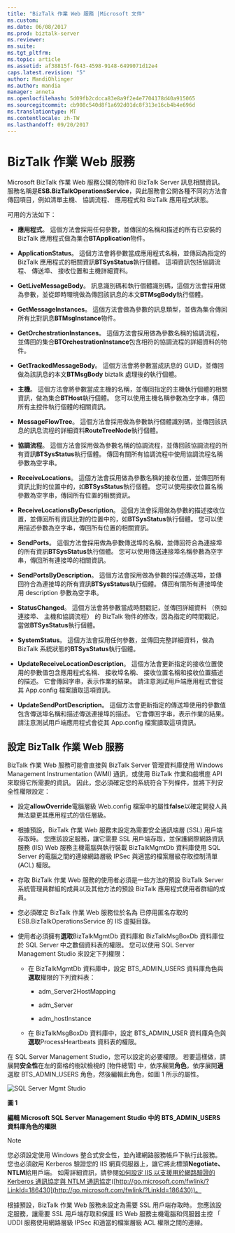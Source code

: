 ```yaml
---
title: "BizTalk 作業 Web 服務 |Microsoft 文件"
ms.custom: 
ms.date: 06/08/2017
ms.prod: biztalk-server
ms.reviewer: 
ms.suite: 
ms.tgt_pltfrm: 
ms.topic: article
ms.assetid: af38815f-f643-4598-9148-6499071d12e4
caps.latest.revision: "5"
author: MandiOhlinger
ms.author: mandia
manager: anneta
ms.openlocfilehash: 5d09fb2cdcca83e8a9f2e4e7704178d40a915065
ms.sourcegitcommit: cb908c540d8f1a692d01dc8f313e16cb4b4e696d
ms.translationtype: MT
ms.contentlocale: zh-TW
ms.lasthandoff: 09/20/2017
---
```

# <a name="the-biztalk-operations-web-service"></a>BizTalk 作業 Web 服務
Microsoft BizTalk 作業 Web 服務公開的物件和 BizTalk Server 訊息相關資訊。 服務名稱是**ESB.BizTalkOperationsService**，與此服務會公開各種不同的方法會傳回項目，例如清單主機、 協調流程、 應用程式和 BizTalk 應用程式狀態。  
  
 可用的方法如下：  
  
-   **應用程式**。 這個方法會採用任何參數，並傳回的名稱和描述的所有已安裝的 BizTalk 應用程式做為集合**BTApplication**物件。  
  
-   **ApplicationStatus**。 這個方法會將參數當成應用程式名稱，並傳回為指定的 BizTalk 應用程式的相關資訊**BTSysStatus**執行個體。 這項資訊包括協調流程、 傳送埠、 接收位置和主機詳細資料。  
  
-   **GetLiveMessageBody**。 訊息識別碼和執行個體識別碼，這個方法會採用做為參數，並從即時環境做為傳回該訊息的本文**BTMsgBody**執行個體。  
  
-   **GetMessageInstances**。 這個方法會做為參數的訊息類型，並做為集合傳回所有比對訊息**BTMsgInstance**物件。  
  
-   **GetOrchestrationInstances**。 這個方法會採用做為參數名稱的協調流程，並傳回的集合**BTOrchestrationInstance**包含相符的協調流程的詳細資料的物件。  
  
-   **GetTrackedMessageBody**。 這個方法會將參數當成訊息的 GUID，並傳回做為該訊息的本文**BTMsgBody** biztalk 處理後的執行個體。  
  
-   **主機**。 這個方法會將參數當成主機的名稱，並傳回指定的主機執行個體的相關資訊，做為集合**BTHost**執行個體。 您可以使用主機名稱參數為空字串，傳回所有主控件執行個體的相關資訊。  
  
-   **MessageFlowTree**。 這個方法會採用做為參數執行個體識別碼，並傳回該訊息的訊息流程的詳細資料**RouteTreeNode**執行個體。  
  
-   **協調流程**。 這個方法會採用做為參數名稱的協調流程，並傳回該協調流程的所有資訊**BTSysStatus**執行個體。 傳回有關所有協調流程中使用協調流程名稱參數為空字串。  
  
-   **ReceiveLocations**。 這個方法會採用做為參數名稱的接收位置，並傳回所有資訊比對的位置中的，如**BTSysStatus**執行個體。 您可以使用接收位置名稱參數為空字串，傳回所有位置的相關資訊。  
  
-   **ReceiveLocationsByDescription**。 這個方法會採用做為參數的描述接收位置，並傳回所有資訊比對的位置中的，如**BTSysStatus**執行個體。 您可以使用描述參數為空字串，傳回所有位置的相關資訊。  
  
-   **SendPorts**。 這個方法會採用做為參數傳送埠的名稱，並傳回符合為連接埠的所有資訊**BTSysStatus**執行個體。 您可以使用傳送連接埠名稱參數為空字串，傳回所有連接埠的相關資訊。  
  
-   **SendPortsByDescription**。 這個方法會採用做為參數的描述傳送埠，並傳回符合為連接埠的所有資訊**BTSysStatus**執行個體。 傳回有關所有連接埠使用 description 參數為空字串。  
  
-   **StatusChanged**。 這個方法會將參數當成時間戳記，並傳回詳細資料 （例如連接埠、 主機和協調流程） 的 BizTalk 物件的修改，因為指定的時間戳記，當做**BTSysStatus**執行個體。  
  
-   **SystemStatus**。 這個方法會採用任何參數，並傳回完整詳細資料，做為 BizTalk 系統狀態的**BTSysStatus**執行個體。  
  
-   **UpdateReceiveLocationDescription**。 這個方法會更新指定的接收位置使用的參數值包含應用程式名稱、 接收埠名稱、 接收位置名稱和接收位置描述的描述。 它會傳回字串，表示作業的結果。 請注意測試用戶端應用程式會從其 App.config 檔案讀取這項資訊。  
  
-   **UpdateSendPortDescription**。 這個方法會更新指定的傳送埠使用的參數值包含傳送埠名稱和描述傳送連接埠的描述。 它會傳回字串，表示作業的結果。 請注意測試用戶端應用程式會從其 App.config 檔案讀取這項資訊。  
  
## <a name="configuring-the-biztalk-operations-web-service"></a>設定 BizTalk 作業 Web 服務  
 BizTalk 作業 Web 服務可能會直接與 BizTalk Server 管理資料庫使用 Windows Management Instrumentation (WMI) 通訊，或使用 BizTalk 作業和戲嚽庢 API 來取得它所需要的資訊。 因此，您必須確定您的系統符合下列條件，並將下列安全性權限設定：  
  
-   設定**allowOverride**電腦層級 Web.config 檔案中的屬性**false**以確定開發人員無法變更其應用程式的信任層級。  
  
-   根據預設，BizTalk 作業 Web 服務未設定為需要安全通訊端層 (SSL) 用戶端存取時。 您應該設定服務，讓它需要 SSL 用戶端存取，並保護網際網路資訊服務 (IIS) Web 服務主機電腦與執行裝載 BizTalkMgmtDb 資料庫使用 SQL Server 的電腦之間的連線網路層級 IPSec 與適當的檔案層級存取控制清單 (ACL) 權限。  
  
-   存取 BizTalk 作業 Web 服務的使用者必須是一些方法的預設 BizTalk Server 系統管理員群組的成員以及其他方法的預設 BizTalk 應用程式使用者群組的成員。  
  
-   您必須確定 BizTalk 作業 Web 服務位於名為 已停用匿名存取的 ESB.BizTalkOperationsService 的 IIS 虛擬目錄。  
  
-   使用者必須擁有**選取**BizTalkMgmtDb 資料庫和 BizTalkMsgBoxDb 資料庫位於 SQL Server 中之數個資料表的權限。 您可以使用 SQL Server Management Studio 來設定下列權限：  
  
    -   在 BizTalkMgmtDb 資料庫中，設定 BTS_ADMIN_USERS 資料庫角色與**選取**權限的下列資料表：  
  
        -   adm_Server2HostMapping  
  
        -   adm_Server  
  
        -   adm_hostInstance  
  
    -   在 BizTalkMsgBoxDb 資料庫中，設定 BTS_ADMIN_USER 資料庫角色與**選取**ProcessHeartbeats 資料表的權限。  
  
 在 SQL Server Management Studio，您可以設定的必要權限。 若要這樣做，請展開**安全性**在左的窗格的樹狀檢視的 [物件總管] 中，依序展開**角色**，依序展開**適**選取 BTS_ADMIN_USERS 角色，然後編輯此角色，如圖 1 所示的屬性。  
  
 ![SQL Server Mgmt Studio](../esb-toolkit/media/ch4-sqlservermgmtstudio.gif "第 4 章第 SQLServerMgmtStudio")  
  
 **圖 1**  
  
 **編輯 Microsoft SQL Server Management Studio 中的 BTS_ADMIN_USERS 資料庫角色的權限**  
  
> [!NOTE]
>  您必須設定使用 Windows 整合式安全性，並內建網路服務帳戶下執行此服務。 您也必須啟用 Kerberos 驗證您的 IIS 網頁伺服器上，讓它將此標頭**Negotiate、 NTLM**給用戶端。 如需詳細資訊，請參閱[如何設定 IIS 以支援用於網路驗證的 Kerberos 通訊協定與 NTLM 通訊協定](http://go.microsoft.com/fwlink/?LinkId=186430)([http://go.microsoft.com/fwlink/?LinkId=186430](http://go.microsoft.com/fwlink/?LinkId=186430))。  
>   
>  根據預設，BizTalk 作業 Web 服務未設定為需要 SSL 用戶端存取時。 您應該設定服務，讓需要 SSL 用戶端存取和保護 IIS Web 服務主機電腦和伺服器主控 「 UDDI 服務使用網路層級 IPSec 和適當的檔案層級 ACL 權限之間的連線。